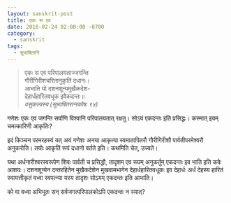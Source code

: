 ```yaml
---
layout: sanskrit-post
title: एकः स एव
date: 2016-02-24 02:00:00 -0700
category:
  - sanskrit
tags:
  - सुभाषितानि
---
```


> एकः स एव परिपालयताज्जगन्ति   
> गौरीगिरीशचरितानुकृतिं दधानः।  
> आभाति यो दशनशून्यमुखैकदेश-   
> देहार्धहारितवधूक इवैकदन्तः॥  
><cite>वसुकल्पस्य (सुभाषितरत्नकोषः ९४)</cite>

गणेशः एकः एव जगन्ति सर्वाणि विश्वानि परिपालयतात् रक्षतु।
सोऽयं एकदन्तः इति प्रसिद्धः। कस्मात् इयम् चमत्कारिणी आकृतिः?
<!--more-->
इदं किञ्चन परमरहस्यं यत् अयं गणेशः अनया आकृत्या स्वमातापितरौ
गौरीगिरीशौ पार्वतीपरमेश्वरौ अनुकरोति। तयोः आकृतिं रूपं दधानो वर्तते इति।
कथमिति चेत्, उच्यते।

यथा अर्धनारीश्वरस्वरूपेण शिवः पार्वती च प्रसिद्धौ, तादृशम् एव रूपम् अनुकर्तुम्
एकदन्तः इव भाति इति कवेः आशयः। दशनशून्येन दन्तरहितेन
मुखैकदेशेन मुखवामभागेन देहार्धहारितवधूकः इव देहार्धः अर्धं देहस्य हारितं
स्वायत्तीकृतं वध्वा स्वपत्न्या यस्य तादृशः सोऽयम् एकदन्तः इति आभाति।

को वा वध्वा अभिभूतः सन् सर्वजगत्परिपालकोऽपि एकदन्तः न स्यात्?
